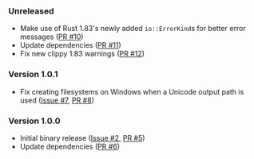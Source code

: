 ### Unreleased

* Make use of Rust 1.83's newly added `io::ErrorKind`s for better error messages ([PR #10])
* Update dependencies ([PR #11])
* Fix new clippy 1.83 warnings ([PR #12])

### Version 1.0.1

* Fix creating filesystems on Windows when a Unicode output path is used ([Issue #7], [PR #8])

### Version 1.0.0

* Initial binary release ([Issue #2], [PR #5])
* Update dependencies ([PR #6])

[Issue #2]: https://github.com/chenxiaolong/afsr/issues/2
[Issue #7]: https://github.com/chenxiaolong/afsr/issues/7
[PR #5]: https://github.com/chenxiaolong/afsr/pull/5
[PR #6]: https://github.com/chenxiaolong/afsr/pull/6
[PR #8]: https://github.com/chenxiaolong/afsr/pull/8
[PR #10]: https://github.com/chenxiaolong/afsr/pull/10
[PR #11]: https://github.com/chenxiaolong/afsr/pull/11
[PR #12]: https://github.com/chenxiaolong/afsr/pull/12
